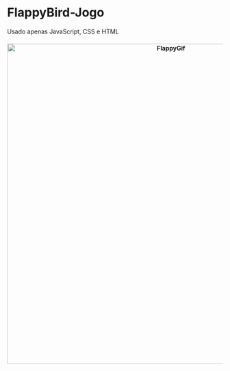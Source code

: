 # FlappyBird-Jogo

Usado apenas JavaScript, CSS e HTML

<h4 align="center">
    <img alt="FlappyGif" title="FlappyGif" src="./imgs/demonstração.gif" width="750px" />
</h4>
